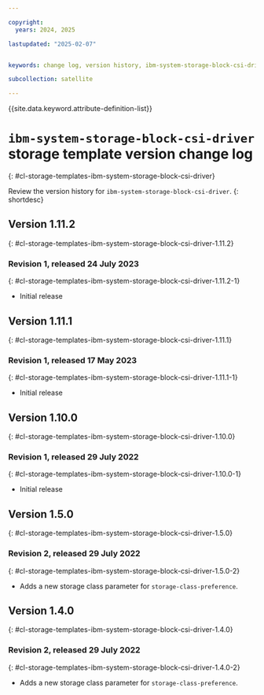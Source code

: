 ```yaml
---

copyright:
  years: 2024, 2025

lastupdated: "2025-02-07"


keywords: change log, version history, ibm-system-storage-block-csi-driver

subcollection: satellite

---
```


{{site.data.keyword.attribute-definition-list}}

<!-- The content in this topic is auto-generated except for reuse-snippets indicated with {[ ]}. -->


# `ibm-system-storage-block-csi-driver` storage template version change log
{: #cl-storage-templates-ibm-system-storage-block-csi-driver}

Review the version history for `ibm-system-storage-block-csi-driver`.
{: shortdesc}



## Version 1.11.2
{: #cl-storage-templates-ibm-system-storage-block-csi-driver-1.11.2}


### Revision 1, released 24 July 2023
{: #cl-storage-templates-ibm-system-storage-block-csi-driver-1.11.2-1}

- Initial release



## Version 1.11.1
{: #cl-storage-templates-ibm-system-storage-block-csi-driver-1.11.1}


### Revision 1, released 17 May 2023
{: #cl-storage-templates-ibm-system-storage-block-csi-driver-1.11.1-1}

- Initial release



## Version 1.10.0
{: #cl-storage-templates-ibm-system-storage-block-csi-driver-1.10.0}


### Revision 1, released 29 July 2022
{: #cl-storage-templates-ibm-system-storage-block-csi-driver-1.10.0-1}

- Initial release



## Version 1.5.0
{: #cl-storage-templates-ibm-system-storage-block-csi-driver-1.5.0}


### Revision 2, released 29 July 2022
{: #cl-storage-templates-ibm-system-storage-block-csi-driver-1.5.0-2}

- Adds a new storage class parameter for `storage-class-preference`.



## Version 1.4.0
{: #cl-storage-templates-ibm-system-storage-block-csi-driver-1.4.0}


### Revision 2, released 29 July 2022
{: #cl-storage-templates-ibm-system-storage-block-csi-driver-1.4.0-2}

- Adds a new storage class parameter for `storage-class-preference`.
